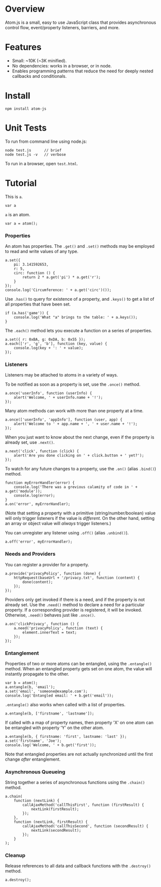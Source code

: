 Overview
========

Atom.js is a small, easy to use JavaScript class that provides asynchronous
control flow, event/property listeners, barriers, and more.


Features
========

 - Small: ~10K (~3K minified).
 - No dependencies: works in a browser, or in node.
 - Enables programming patterns that reduce the need for deeply nested
   callbacks and conditionals.


Install
=======

	npm install atom-js


Unit Tests
==========

To run from command line using node.js:

	node test.js      // brief
	node test.js -v   // verbose

To run in a browser, open `test.html`.


Tutorial
========

This is `a`.

	var a

`a` is an atom.

	var a = atom();


### Properties

An atom has properties.  The `.get()` and `.set()` methods may be employed to
read and write values of any type.

	a.set({
		pi: 3.141592653,
		r: 5,
		circ: function () {
			return 2 * a.get('pi') * a.get('r');
		}
	});
	console.log('Circumference: ' + a.get('circ')());

Use `.has()` to query for existence of a property, and `.keys()` to get a list
of all properties that have been set.

	if (a.has('game')) {
		console.log('What "a" brings to the table: ' + a.keys());
	}

The `.each()` method lets you execute a function on a series of properties.

	a.set({ r: 0xBA, g: 0xDA, b: 0x55 });
	a.each(['r', 'g', 'b'], function (key, value) {
		console.log(key + ': ' + value);
	});


### Listeners

Listeners may be attached to atoms in a variety of ways.

To be notified as soon as a property is set, use the `.once()` method.

	a.once('userInfo', function (userInfo) {
		alert('Welcome, ' + userInfo.name + '!');
	});

Many atom methods can work with more than one property at a time.

	a.once(['userInfo', 'appInfo'], function (user, app) {
		alert('Welcome to ' + app.name + ', ' + user.name + '!');
	});

When you just want to know about the next change, even if the property is
already set, use `.next()`.

	a.next('click', function (click) {
		alert('Are you done clicking on ' + click.button + ' yet?');
	});

To watch for any future changes to a property, use the `.on()` (alias `.bind()`)
method.

	function myErrorHandler(error) {
		console.log('There was a grevious calamity of code in ' + a.get('module'));
		console.log(error);
	}
	a.on('error', myErrorHandler);

(Note that setting a property with a primitive (string/number/boolean) value will
only trigger listeners if the value is *different*.  On the other hand, setting
an array or object value will *always* trigger listeners.)

You can unregister any listener using `.off()` (alias `.unbind()`).

	a.off('error', myErrorHandler);


### Needs and Providers

You can register a provider for a property.

	a.provide('privacyPolicy', function (done) {
		httpRequest(baseUrl + '/privacy.txt', function (content) {
			done(content);
		});
	});

Providers only get invoked if there is a need, and if the property is not
already set.  Use the `.need()` method to declare a need for a particular
property.  If a corresponding provider is registered, it will be invoked.
Otherwise, `.need()` behaves just like `.once()`.

	a.on('clickPrivacy', function () {
		a.need('privacyPolicy', function (text) {
			element.innerText = text;
		});
	});


### Entanglement

Properties of two or more atoms can be entangled, using the `.entangle()`
method.  When an entangled property gets set on one atom, the value will
instantly propagate to the other.

	var b = atom();
	a.entangle(b, 'email');
	a.set('email', 'someone@example.com');
	console.log('Entangled email: ' + b.get('email'));

`.entangle()` also works when called with a list of properties.

	a.entangle(b, ['firstname', 'lastname']);

If called with a map of property names, then property 'X' on one atom can be
entangled with property 'Y' on the other atom.

	a.entangle(b, { firstname: 'first', lastname: 'last' });
	a.set('firstname', 'Joe');
	console.log('Welcome, ' + b.get('first'));

Note that entangled properties are not actually synchronized until the first
change *after* entanglement.


### Asynchronous Queueing

String together a series of asynchronous functions using the `.chain()` method.

	a.chain(
		function (nextLink) {
			callAjaxMethod('callThisFirst', function (firstResult) {
				nextLink(firstResult);
			});
		},
		function (nextLink, firstResult) {
			callAjaxMethod('callThisSecond', function (secondResult) {
				nextLink(secondResult);
			});
		}
	);


### Cleanup

Release references to all data and callback functions with the `.destroy()`
method.

	a.destroy();
